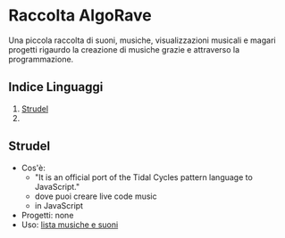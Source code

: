 # Raccolta AlgoRave

Una piccola raccolta di suoni, musiche, visualizzazioni musicali e magari progetti rigaurdo la creazione di musiche grazie e attraverso la programmazione.

## Indice Linguaggi
1. [Strudel](#Strudel)
2. []()


## Strudel

- Cos'è:
  - "It is an official port of the Tidal Cycles pattern language to JavaScript."
  - dove puoi creare live code music
  - in JavaScript
- Progetti: none
- Uso: [lista musiche e suoni](/strudel/.)
  
